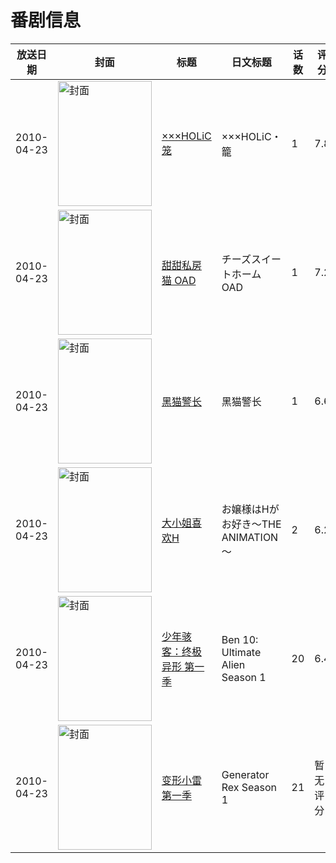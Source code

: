 # 番剧信息

|放送日期|封面|标题|日文标题|话数|评分|评分人数|
|---|---|---|---|---|---|---|
|2010-04-23|<img src="https://lain.bgm.tv/pic/cover/c/7a/a6/4859_4xepP.jpg" alt="封面" style="width:150px;height:200px;object-fit:cover;">|[×××HOLiC 笼](https://bangumi.tv/subject/4859)|×××HOLiC・籠|1|7.8|1856人评分|
|2010-04-23|<img src="https://lain.bgm.tv/pic/cover/c/e9/5a/8372_1xSE3.jpg" alt="封面" style="width:150px;height:200px;object-fit:cover;">|[甜甜私房猫 OAD](https://bangumi.tv/subject/8372)|チーズスイートホーム OAD|1|7.2|81人评分|
|2010-04-23|<img src="https://lain.bgm.tv/pic/cover/c/6d/3b/19017_b02TL.jpg" alt="封面" style="width:150px;height:200px;object-fit:cover;">|[黑猫警长](https://bangumi.tv/subject/19017)|黑猫警长|1|6.6|131人评分|
|2010-04-23|<img src="https://bangumi.tv/img/no_icon_subject.png" alt="封面" style="width:150px;height:200px;object-fit:cover;">|[大小姐喜欢H](https://bangumi.tv/subject/49817)|お嬢様はHがお好き～THE ANIMATION～|2|6.2|292人评分|
|2010-04-23|<img src="https://lain.bgm.tv/pic/cover/c/db/e4/277174_6f60M.jpg" alt="封面" style="width:150px;height:200px;object-fit:cover;">|[少年骇客：终极异形 第一季](https://bangumi.tv/subject/277174)|Ben 10: Ultimate Alien Season 1|20|6.4|28人评分|
|2010-04-23|<img src="https://lain.bgm.tv/pic/cover/c/bb/c5/277191_zU795.jpg" alt="封面" style="width:150px;height:200px;object-fit:cover;">|[变形小雷 第一季](https://bangumi.tv/subject/277191)|Generator Rex Season 1|21|暂无评分|少于10人评分|
